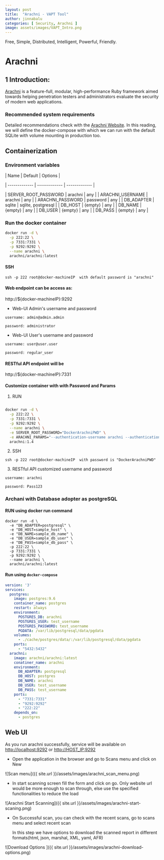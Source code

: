 ```yaml
---
layout: post
title:  "Arachni - VAPT Tool"
author: jinnabalu
categories: [ Security, Arachni ]
image: assets/images/VAPT_Intro.png
---
```


Free, Simple, Distributed, Intelligent, Powerful, Friendly.

# Arachni

## 1 Introduction:

<a href="https://www.arachni-scanner.com/" target="_blank">Arachni</a> is a feature-full, modular, high-performance Ruby framework aimed towards helping penetration testers and administrators evaluate the security of modern web applications.

### Recommended system requirements

Detailed recommendations check with the <a href="https://www.arachni-scanner.com/download/" target="_blank">Arachni Website</a>. In this reading, we will define the docker-compose with which we can run with the default SQLite with volume mounting in production too.

## Containerization  

### Environment variables

| Name  | Default | Options |

| ------------- | ------------- | ------------- |

| SERVER_ROOT_PASSWORD | arachni | any |
| ARACHNI_USERNAME | arachni | any |
| ARACHNI_PASSWORD | password | any |
| DB_ADAPTER | sqlite | sqlite, postgresql |
| DB_HOST | {empty} | any |
| DB_NAME | {empty} | any |
| DB_USER | {empty} | any |
| DB_PASS | {empty} | any |


### Run the docker container


```bash
docker run -d \
  -p 222:22 \
  -p 7331:7331 \
  -p 9292:9292 \
  --name arachni \
  arachni/arachni:latest
```

#### SSH 

`ssh -p 222 root@docker-machineIP  with default password is "arachni"`

#### Web endpoint can be access as:

http://${docker-machineIP}:9292

- Web-UI Admin's username and password

`username: admin@admin.admin`

`password: administrator`

- Web-UI User's username and password

`username: user@user.user`

`password: regular_user`

#### RESTful API endpoint will be

http://${docker-machineIP}:7331

#### Customize container with with Password and Params

1. RUN 

```bash

docker run -d \
  -p 222:22 \
  -p 7331:7331 \
  -p 9292:9292 \
  --name arachni \
  -e SERVER_ROOT_PASSWORD="DockerArachniPWD" \
  -e ARACHNI_PARAMS="--authentication-username arachni --authentication-password Pass123 --only-positives"  \
  arachni:1.4

```
2. SSH

`ssh -p 222 root@docker-machineIP  with password is "DockerArachniPWD"`

3. RESTful API customized username and password

`username: arachni`

`password: Pass123`

### Archani with Database adopter as postgreSQL

#### RUN using docker run command 

```
docker run -d \
  -e "DB_ADAPTER=postgresql" \
  -e "DB_HOST=sample_host" \
  -e "DB_NAME=sample_db_name" \
  -e "DB_USER=sample_db_user" \
  -e "DB_PASS=sample_db_pass" \
  -p 222:22 \
  -p 7331:7331 \
  -p 9292:9292 \
  --name arachni \
  arachni/arachni:latest
```

#### Run using `docker-compose`

```yaml
version: '3'
services:
  postgres:
    image: postgres:9.6
    container_name: postgres
    restart: always
    environment:
      POSTGRES_DB: arachni
      POSTGRES_USER: test_username
      POSTGRES_PASSWORD: test_username
      PGDATA: /var/lib/postgresql/data/pgdata
    volumes:
      - ./cache/postgres/data/:/var/lib/postgresql/data/pgdata
    ports:
      - "5432:5432"
  arachni:
    image: arachni/arachni:latest
    conatiner_name: arachni
    environment:
      DB_ADAPTER: postgresql
      DB_HOST: postgres
      DB_NAME: arachni
      DB_USER: test_username
      DB_PASS: test_username
    ports:
      - "7331:7331"
      - "9292:9292"
      - "222:22"
    depends_on:
      - postgres
```

## Web UI

As you run arachni successfully, service will be available on [http://localhost:9292](http://localhost:9292) or [http://HOST_IP:9292](http://HOST_IP:9292)

- Open the application in the browser and go to Scans menu and click on New

![Scan menu]({{ site.url }}/assets/images/arachni_scan_menu.png)

- In start scanning screen fill the form and click on go. Only website url would be more enough to scan through, else use the specified functionalities to reduce the load

![Arachni Start Scanning]({{ site.url }}/assets/images/arachni-start-scaning.png)

- On Successful scan, you can check with the recent scans, go to scans menu and select recent scan

  In this step we have options to download the scanned report in different formats(html, json, marshal, XML, yaml, AFR)

![Download Options ]({{ site.url }}/assets/images/arachni-download-options.png)

